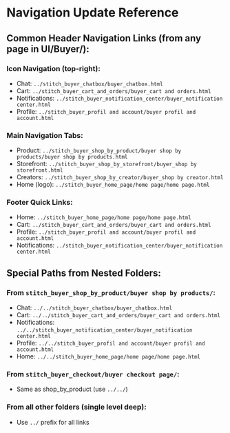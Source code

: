 # Navigation Update Reference

## Common Header Navigation Links (from any page in UI/Buyer/):

### Icon Navigation (top-right):
- Chat: `../stitch_buyer_chatbox/buyer_chatbox.html`
- Cart: `../stitch_buyer_cart_and_orders/buyer_cart and orders.html`
- Notifications: `../stitch_buyer_notification_center/buyer_notification center.html`
- Profile: `../stitch_buyer_profil and account/buyer profil and account.html`

### Main Navigation Tabs:
- Product: `../stitch_buyer_shop_by_product/buyer shop by products/buyer shop by products.html`
- Storefront: `../stitch_buyer_shop_by_storefront/buyer_shop by storefront.html`
- Creators: `../stitch_buyer_shop_by_creator/buyer_shop by creator.html`
- Home (logo): `../stitch_buyer_home_page/home page/home page.html`

### Footer Quick Links:
- Home: `../stitch_buyer_home_page/home page/home page.html`
- Cart: `../stitch_buyer_cart_and_orders/buyer_cart and orders.html`
- Profile: `../stitch_buyer_profil and account/buyer profil and account.html`
- Notifications: `../stitch_buyer_notification_center/buyer_notification center.html`

## Special Paths from Nested Folders:

### From `stitch_buyer_shop_by_product/buyer shop by products/`:
- Chat: `../../stitch_buyer_chatbox/buyer_chatbox.html`
- Cart: `../../stitch_buyer_cart_and_orders/buyer_cart and orders.html`
- Notifications: `../../stitch_buyer_notification_center/buyer_notification center.html`
- Profile: `../../stitch_buyer_profil and account/buyer profil and account.html`
- Home: `../../stitch_buyer_home_page/home page/home page.html`

### From `stitch_buyer_checkout/buyer checkout page/`:
- Same as shop_by_product (use `../../`)

### From all other folders (single level deep):
- Use `../` prefix for all links
